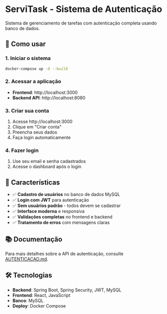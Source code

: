 # ServiTask - Sistema de Autenticação

Sistema de gerenciamento de tarefas com autenticação completa usando banco de dados.

## 🚀 Como usar

### 1. Iniciar o sistema
```bash
docker-compose up -d --build
```

### 2. Acessar a aplicação
- **Frontend**: http://localhost:3000
- **Backend API**: http://localhost:8080

### 3. Criar sua conta
1. Acesse http://localhost:3000
2. Clique em "Criar conta"
3. Preencha seus dados
4. Faça login automaticamente

### 4. Fazer login
1. Use seu email e senha cadastrados
2. Acesse o dashboard após o login

## 🔧 Características

- ✅ **Cadastro de usuários** no banco de dados MySQL
- ✅ **Login com JWT** para autenticação
- ✅ **Sem usuários padrão** - todos devem se cadastrar
- ✅ **Interface moderna** e responsiva
- ✅ **Validações completas** no frontend e backend
- ✅ **Tratamento de erros** com mensagens claras

## 📚 Documentação

Para mais detalhes sobre a API de autenticação, consulte [AUTENTICACAO.md](./AUTENTICACAO.md).

## 🛠️ Tecnologias

- **Backend**: Spring Boot, Spring Security, JWT, MySQL
- **Frontend**: React, JavaScript
- **Banco**: MySQL
- **Deploy**: Docker Compose 
